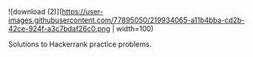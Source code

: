 ![download (2)](https://user-images.githubusercontent.com/77895050/219934065-a11b4bba-cd2b-42ce-924f-a3c7bdaf26c0.png | width=100)


Solutions to Hackerrank practice problems.
